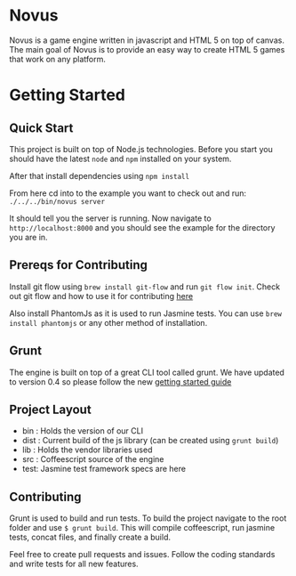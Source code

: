 Novus
===========
Novus is a game engine written in javascript and HTML 5 on top of canvas. The main goal of Novus is to provide an easy way to create HTML 5 games that work on any platform.

# Getting Started

## Quick Start

This project is built on top of Node.js technologies. Before you start you should have the latest `node` and `npm` installed on your system.

After that install dependencies using `npm install`

From here cd into to the example you want to check out and run: `./../../bin/novus server`

It should tell you the server is running. Now navigate to `http://localhost:8000` and you should see the example for the directory you are in.

## Prereqs for Contributing

Install git flow using `brew install git-flow` and run `git flow init`. Check out git flow and how to use it for contributing [here](https://github.com/nvie/gitflow)

Also install PhantomJs as it is used to run Jasmine tests. You can use `brew install phantomjs` or any other method of installation.

## Grunt

The engine is built on top of a great CLI tool called grunt. We have updated to version 0.4 so please follow the new [getting started guide](https://github.com/gruntjs/grunt/wiki/Getting-started)

## Project Layout

 * bin : Holds the version of our CLI
 * dist : Current build of the js library (can be created using `grunt build`)
 * lib : Holds the vendor libraries used
 * src : Coffeescript source of the engine
 * test: Jasmine test framework specs are here

## Contributing

Grunt is used to build and run tests. To build the project navigate to the root folder and use `$ grunt build`. This will compile coffeescript, run jasmine tests, concat files, and finally create a build.

Feel free to create pull requests and issues. Follow the coding standards and write tests for all new features.